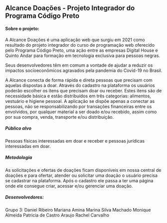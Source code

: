 ## Alcance Doações - Projeto Integrador do Programa Código Preto

#### Sobre o projeto:

A Alcance Doações é uma aplicação web que surgiu em 2021 como resultado do projeto integrador do curso de programação web oferecido pelo Programa Código Preto, uma ação entre as empresas Digital House e Quinto Andar para formação em tecnologia exclusiva para pessoas negras.

Seus desenvolvedores têm em comum a vontade de ajudar a reduzir os impactos socioeconômicos agravados pela pandemia do Covid-19 no Brasil.

A Alcance conecta de forma rápida e direta pessoas que precisam com aquelas dispostas a doar. Através do cadastro na plataforma os usuários poderão escolher os itens que precisam doar ou receber. Estes itens são de necessidade básica e estão distribuídos em três categorias: alimentos, vestuário e higiene pessoal. A aplicação se dispõe apenas a conectar as pessoas, não se responsabilizando por transações financeiras entre os envolvidos, por qualquer material a ser doado e/ou recebido, assim como por sua compra, venda, transporte e/ou distribuição.


##### Público alvo
Pessoas físicas interessadas em doar e receber e pessoas jurídicas interessadas em doar.


##### Metodologia

As solicitações e ofertas de doações ficam disponíveis em nossa central de doações e para ofertar, atender ou solicitar uma doação o usuário precisa se cadastrar na plataforma. Após o cadastro ele passa a ter uma página onde ele consegue criar, acessar e/ou gerenciar uma doação.

##### Desenvolvedores: 
Grupo 3:
Daniel Ribeiro
Mariana Amina
Marina Silva Machado
Monique Almeida
Patricia de Castro Araujo
Rachel Carvalho
